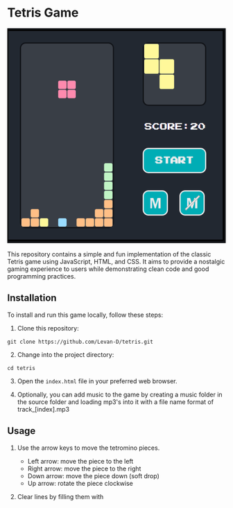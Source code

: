 # Tetris Game

![Tetris Game Screenshot](./screenshot.png)

This repository contains a simple and fun implementation of the classic Tetris game using JavaScript, HTML, and CSS. It aims to provide a nostalgic gaming experience to users while demonstrating clean code and good programming practices.

## Installation

To install and run this game locally, follow these steps:

1. Clone this repository:

```
git clone https://github.com/Levan-D/tetris.git
```

2. Change into the project directory:

```
cd tetris
```

3. Open the `index.html` file in your preferred web browser.

4. Optionally, you can add music to the game by creating a music folder in the source folder and loading mp3's into it with a file name format of track_[index].mp3 

## Usage

1. Use the arrow keys to move the tetromino pieces.
    - Left arrow: move the piece to the left
    - Right arrow: move the piece to the right
    - Down arrow: move the piece down (soft drop)
    - Up arrow: rotate the piece clockwise

3. Clear lines by filling them with
